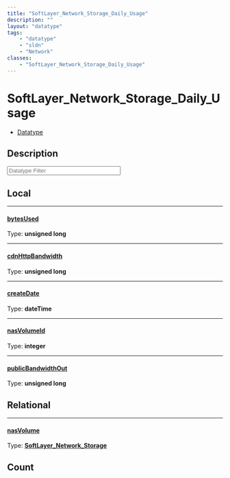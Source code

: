 ```yaml
---
title: "SoftLayer_Network_Storage_Daily_Usage"
description: ""
layout: "datatype"
tags:
    - "datatype"
    - "sldn"
    - "Network"
classes:
    - "SoftLayer_Network_Storage_Daily_Usage"
---
```


# SoftLayer_Network_Storage_Daily_Usage
<div id='service-datatype'>
    <ul id='sldn-reference-tabs'>
        <li id='datatype'> <a href='/reference/datatypes/SoftLayer_Network_Storage_Daily_Usage' >Datatype</a></li>
    </ul>
</div>

## Description 








<!-- Filer BEGIN -->
<div class="view-filters">
        <div class="clearfix">
            <div class="search-input-box">
                <input placeholder="Datatype Filter" onkeyup="titleSearch(inputId='prop-input', divId='properties', elementClass='prop-row')" 
                    type="text" id="prop-input" value="" size="30" maxlength="128" class="form-text">
            </div>
        </div>
</div>
<!-- Filer END -->

<div id="properties" class="content">
<div id="localProperties" class="prop-content" >

## Local
<div class="prop-row">

-----
[bytesUsed]: #bytesused
#### [bytesUsed]
  
<span class="type-label">Type: </span>**unsigned long**  



</div>
<div class="prop-row">

-----
[cdnHttpBandwidth]: #cdnhttpbandwidth
#### [cdnHttpBandwidth]
  
<span class="type-label">Type: </span>**unsigned long**  



</div>
<div class="prop-row">

-----
[createDate]: #createdate
#### [createDate]
  
<span class="type-label">Type: </span>**dateTime**  



</div>
<div class="prop-row">

-----
[nasVolumeId]: #nasvolumeid
#### [nasVolumeId]
  
<span class="type-label">Type: </span>**integer**  



</div>
<div class="prop-row">

-----
[publicBandwidthOut]: #publicbandwidthout
#### [publicBandwidthOut]
  
<span class="type-label">Type: </span>**unsigned long**  



</div>
</div>
<!-- LOCAL PROPERTY END -->

<div id="relationalProperties"  class="prop-content" >

## Relational
<div class="prop-row">

-----
[nasVolume]: #nasvolume
#### [nasVolume]
  
<span class="type-label">Type: </span>**<a href='/reference/datatypes/SoftLayer_Network_Storage'>SoftLayer_Network_Storage </a>**  



</div>

## Count
</div>


